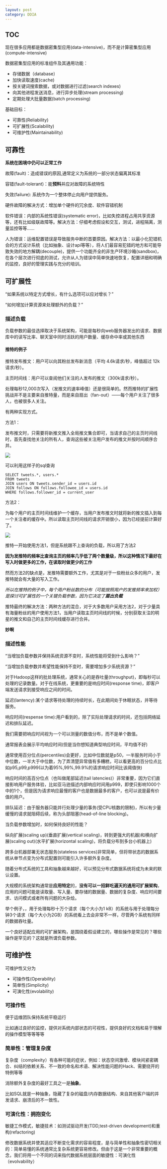 ```yaml
---
layout: post
category: DDIA
---
```


## TOC

现在很多应用都是数据密集型应用(data-intensive)，而不是计算密集型应用(compute-intensive)

数据密集型应用的标准组件及其通用功能：
- 存储数据（database）
- 加快读取速度(cache)
- 按关键词搜索数据，或对数据进行过滤(search indexes)
- 向其他进程发送消息，进行异步处理(stream processing)
- 定期处理大批量数据(batch processing)

基础目标：
- 可靠性(Reliability)
- 可扩展性(Scalability)
- 可维护性(Maintainability)

## 可靠性

**系统在困境中仍可以正常工作**

故障(fault)：造成错误的原因,通常定义为系统的一部分状态偏离其标准

容错(fault-tolerant)：能**预料**并应对故障的系统特性

失效(failure): 系统作为一个整体停止向用户提供服务。

硬件故障的解决方式：增加单个硬件的冗余度、软件容错机制

软件错误：内部的系统性错误(systematic error)，比如失控进程占用共享资源等，还有比如级联故障等。解决方法：仔细考虑假设和交互，测试，进程隔离，测量监控等等……

人为错误：运维配置错误是导致服务中断的首要原因。解决方法：以最小化犯错机会的方式设计系统（比如抽象、设计api等等），将人们最容易犯错的地方和可能导致失效的地方解耦(decouple)，提供一个功能齐全的非生产环境沙箱(sandbox)，在各个层次进行彻底的测试，允许从人为错误中简单快速地恢复，配置详细和明确的监控，良好的管理实践与充分的培训。

## 可扩展性

“如果系统以特定方式增长，有什么选项可以应对增长？”

“如何增加计算资源来处理额外的负载？”

### 描述负载

负载参数的最佳选择取决于系统架构，可能是每秒向web服务器发出的请求、数据库中的读写比率、聊天室中同时活跃的用户数量、缓存命中率或其他东西

#### 推特的例子

推特发布推文：用户可以向其粉丝发布新消息（平均 4.6k请求/秒，峰值超过 12k请求/秒）。

主页时间线：用户可以查阅他们关注的人发布的推文（300k请求/秒）。

处理每秒12,000次写入（发推文的速率峰值）还是很简单的。然而推特的扩展性挑战并不是主要来自推特量，而是来自扇出（fan-out）——每个用户关注了很多人，也被很多人关注。

有两种实现方式。

方法1：

发布推文时，只需要将新推文推入全局推文集合即可，当请求自己的主页时间线时，首先查找他关注的所有人，查询这些被关注用户发布的推文并按时间顺序合并。

![](https://jeremy0953.github.io/pics/2021-10-08-pic1.png)

可以利用这样子的sql查询

```
SELECT tweets.*, users.*
FROM tweets
JOIN users ON tweets.sender_id = users.id
JOIN follows ON follows.followee_id = users.id
WHERE follows.follower_id = current_user
```

方法2：

为每个用户的主页时间线维护一个缓存，当用户发布推文时就将新的推文插入到每一个关注者的缓存中。所以读取主页时间线的请求开销很小，因为已经提前计算好了。

![](https://jeremy0953.github.io/pics/2021-10-08-pic2.png)

推特一开始使用方法1，但是系统跟不上查询的负载，所以用了方法2

**因为发推特的频率比查询主页的频率几乎低了两个数量级，所以这种情况下最好在写入时做更多的工作，在读取时做更少的工作**

然而方法2的缺点是，发推特需要额外工作，尤其是对于一些粉丝众多的用户，发推特就会有大量的写入工作。

*所以在推特的例子中，每个用户粉丝数的分布（可能按照用户的发推频率来加权）是探讨可扩展性的一个关键负载参数，因为它决定了**扇出负载***

推特最终的解决方法：两种方法的混合，对于大多数用户采用方法2，对于少量具有海量粉丝的用户使用方法1，当用户读取主页时间线的时候，分别获取关注的明星的推文和自己的主页时间线缓存进行合并。

**妙啊**

### 描述性能

“当增加负载参数并保持系统资源不变时，系统性能将受到什么影响？”

“当增加负载参数并希望性能保持不变时，需要增加多少系统资源？”

对于Hadoop这样的批处理系统，通常关心的是吞吐量(throughput)，即每秒可以处理的记录数量。对于在线系统，更重要的是响应时间(response time)，即客户端发送请求到接受响应之间的时间。

延迟(lantency):某个请求等待处理的持续时长，在此期间处于休眠状态，并等待服务。

响应时间(respense time):用户看到的，除了实际处理请求的时间，还包括网络延迟和排队延迟。

我们需要把响应时间视为一个可以测量的数值分布，而不是单个数值。

通常报表会展示平均响应时间(但是当你想知道典型响应时间，平均值不好)

通常使用百分位点(percentiles)会更好，比如中位数就是p50，一半服务时间小于中位数，一半大于中位数，为了弄清楚异常值有多糟糕，可以看更高的百分位点比如p95,p99,p999(以为着95%,99%,99.9%的请求响应时间比该阈值快)

响应时间的高百分位点（也叫做尾部延迟(tail latencies)）非常重要，因为它们直接影响用户服务体验，比如亚马逊描述内部响应时间用p999，即使只影响1000个中的1个，但是因为请求响应最慢的客户也是数据最多的客户，也可以说是最有价值的用户。

排队延迟：由于服务器只能并行处理少量的事务(受CPU核数的限制)，所以有少量缓慢的请求就阻碍后续，称为头部阻塞(head-of-line blocking)。

当负载参数增加时，如何保持良好的性能？

纵向扩展(scaling up)(垂直扩展(vertical scaling)，转到更强大的机器)和横向扩展(scaling out)(水平扩展(horizontal scaling)，将负载分布到多台小机器上)

跨多台机器部署无状态服务(stateless services)非常简单，但将带状态的数据系统从单节点变为分布式配置则可能引入许多额外复杂度。

随着分布式系统的工具和抽象越来越好，可以预见分布式数据系统将成为未来的默认设置。

大规模的系统架构通常是**应用特定**的，**没有可以一招鲜吃遍天的通用可扩展架构**，应用的问题可能是读取量、写入量、要存储的数据量、数据的复杂度、响应时间要求、访问模式或者所有问题的大杂烩。

举个例子，，用于处理每秒十万个请求（每个大小为1 kB）的系统与用于处理每分钟3个请求（每个大小为2GB）的系统看上去会非常不一样，尽管两个系统有同样的数据吞吐量。

一个良好适配应用的可扩展架构，是围绕着假设建立的，哪些操作是常见的？哪些操作是罕见的？这就是所谓负载参数。

## 可维护性

可维护性又分为
- 可操作性(Operability)
- 简单性(Simplicity)
- 可演化性(evolability)

### 可操作性

便于运维团队保持系统平稳运行

比如通过良好的监控，提供对系统内部状态的可视性，提供良好的文档和易于理解的操作模型等等等等

### 简单性：管理复杂度

复杂度（complexity）有各种可能的症状，例如：状态空间激增、模块间紧密耦合、纠结的依赖关系、不一致的命名和术语、解决性能问题的Hack、需要绕开的特例等等

消除额外复杂度的最好工具之一是**抽象**。

比如SQL就是一种抽象，隐藏了复杂的磁盘/内存数据结构、来自其他客户端的并发请求、崩溃后的不一致性。

### 可演化性：拥抱变化

敏捷工作模式，敏捷技术：如测试驱动开发(TDD,test-driven development)和重构(refactoring) 

修改数据系统并使其适应不断变化需求的容易程度，是与简单性和抽象性密切相关的：简单易懂的系统通常比复杂系统更容易修改。但由于这是一个非常重要的概念，我们将用一个不同的词来指代数据系统层面的敏捷性：可演化性（evolvability）